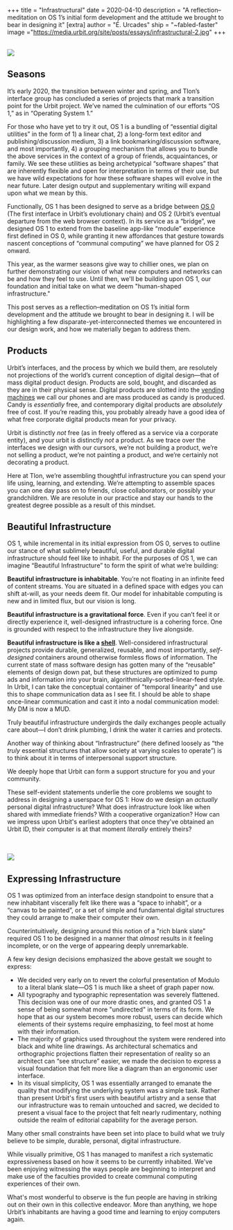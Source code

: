 +++
title = "Infrastructural"
date = 2020-04-10
description = "A reflection–meditation on OS 1’s initial form development and the attitude we brought to bear in designing it"
[extra]
author = "É. Urcades"
ship = "~fabled-faster"
image ="https://media.urbit.org/site/posts/essays/infrastructural-2.jpg"
+++

<br>

<img class="ba" src="https://media.urbit.org/site/posts/essays/infrastructural-1.jpg">

## Seasons

It’s early 2020, the transition between winter and spring, and Tlon’s interface group has concluded a series of projects that mark a transition point for the Urbit project. We’ve named the culmination of our efforts “OS 1,” as in “Operating System 1.”

For those who have yet to try it out, OS 1 is a bundling of “essential digital utilities” in the form of 1) a linear chat, 2) a long-form text editor and publishing/discussion medium, 3) a link bookmarking/discussion software, and most importantly, 4) a grouping mechanism that allows you to bundle the above services in the context of a group of friends, acquaintances, or family. We see these utilities as being archetypical “software shapes” that are inherently flexible and open for interpretation in terms of their use, but we have wild expectations for how these software shapes will evolve in the near future. Later design output and supplementary writing will expand upon what we mean by this.

Functionally, OS 1 has been designed to serve as a bridge between [OS 0](https://urbit.org/blog/landscape-a-portrait/) (The first interface in Urbit’s evolutionary chain) and OS 2 (Urbit’s eventual departure from the web browser context). In its service as a “bridge”, we designed OS 1 to extend from the baseline app-like “module” experience first defined in OS 0, while granting it new affordances that gesture towards nascent conceptions of “communal computing” we have planned for OS 2 onward.

This year, as the warmer seasons give way to chillier ones, we plan on further demonstrating our vision of what new computers and networks can be and how they feel to use. Until then, we'll be building upon OS 1, our foundation and initial take on what we deem "human-shaped infrastructure."

This post serves as a reflection–meditation on OS 1’s initial form development and the attitude we brought to bear in designing it. I will be highlighting a few disparate-yet-interconnected themes we encountered in our design work, and how we materially began to address them.

## Products

Urbit’s interfaces, and the process by which we build them, are resolutely not projections of the world’s current conception of digital design—that of mass digital product design. Products are sold, bought, and discarded as they are in their physical sense. Digital products are slotted into the [vending machines](https://urcad.es/writing/personal-computer-vending-machine/) we call our phones and are mass produced as candy is produced. Candy is *essentially* free, and contemporary digital products are *absolutely* free of cost. If you’re reading this, you probably already have a good idea of what free corporate digital products mean for your privacy.

Urbit is distinctly *not* free (as in freely offered as a service via a corporate entity), and your urbit is distinctly *not* a product. As we trace over the interfaces we design with our cursors, we’re not building a product, we’re not selling a product, we’re not painting a product, and we’re certainly not decorating a product.

Here at Tlon, we’re assembling thoughtful infrastructure you can spend your life using, learning, and extending. We’re attempting to assemble spaces you can one day pass on to friends, close collaborators, or possibly your grandchildren. We are resolute in our practice and stay our hands to the greatest degree possible as a result of this mindset.

## Beautiful Infrastructure

OS 1, while incremental in its initial expression from OS 0, serves to outline our stance of what sublimely beautiful, useful, and durable digital infrastructure should feel like to inhabit. For the purposes of OS 1, we can imagine “Beautiful Infrastructure” to form the spirit of what we’re building:

**Beautiful infrastructure is inhabitable**. You’re not floating in an infinite feed of content streams. You are situated in a defined space with edges you can shift at-will, as your needs deem fit. Our model for inhabitable computing is new and in limited flux, but our vision is long.

**Beautiful infrastructure is a gravitational force**. Even if you can’t feel it or directly experience it, well-designed infrastructure is a cohering force. One is grounded with respect to the infrastructure they live alongside.

**Beautiful infrastructure is like a [shell](https://en.wikipedia.org/wiki/Shell)**. Well-considered infrastructural projects provide durable, generalized, reusable, and most importantly, *self-designed* containers around otherwise formless flows of information. 
The current state of mass software design has gotten many of the “reusable” elements of design down pat, but these structures are optimized to pump ads and information into your brain, algorithmically-sorted-linear-feed style. 
In Urbit, I can take the conceptual container of "temporal linearity" and use this to shape communication data as I see fit. I should be able to shape once-linear communication and cast it into a nodal communication model: My DM is now a MUD.

Truly beautiful infrastructure undergirds the daily exchanges people actually care about—I don’t drink plumbing, I drink the water it carries and protects.

Another way of thinking about “Infrastructure” (here defined loosely as “the *truly* essential structures that allow society at varying scales to operate”) is to think about it in terms of interpersonal support structure. 

We deeply hope that Urbit can form a support structure for you and your community.

These self-evident statements underlie the core problems we sought to address in designing a userspace for OS 1: How do we design an *actually* personal digital infrastructure? What does infrastructure look like when shared with immediate friends? With a cooperative organization? How can we impress upon Urbit's earliest adopters that once they've obtained an Urbit ID, their computer is at that moment *literally* entirely theirs?

<br>

<br>

<img class="ba" src="https://media.urbit.org/site/posts/essays/infrastructural-2.jpg">

## Expressing Infrastructure

OS 1 was optimized from an interface design standpoint to ensure that a new inhabitant viscerally felt like there was a “space to inhabit”, or a “canvas to be painted”, or a set of simple and fundamental digital structures they could arrange to make their computer their own. 

Counterintuitively, designing around this notion of a "rich blank slate” required OS 1 to be designed in a manner that *almost* results in it feeling incomplete, or on the verge of appearing deeply unremarkable. 

A few key design decisions emphasized the above gestalt we sought to express:

- We decided very early on to revert the colorful presentation of Modulo to a literal blank slate—OS 1 is much like a sheet of graph paper now.
- All typography and typographic representation was severely flattened. This decision was one of our more drastic ones, and granted OS 1 a sense of being somewhat more "undirected" in terms of its form. We hope that as our system becomes more robust, users can decide which elements of their systems require emphasizing, to feel most at home with their information.
- The majority of graphics used throughout the system were rendered into black and white line drawings. As architectural schematics and orthographic projections flatten their representation of reality so an architect can “see structure” easier, we made the decision to express a visual foundation that felt more like a diagram than an ergonomic user interface.
- In its visual simplicity, OS 1 was essentially arranged to emanate the quality that modifying the underlying system was a simple task. Rather than present Urbit's first users with beautiful artistry and a sense that our infrastructure was to remain untouched and sacred, we decided to present a visual face to the project that felt nearly rudimentary, nothing outside the realm of editorial capability for the average person.

Many other small constraints have been set into place to build what we truly believe to be simple, durable, personal, digital infrastructure. 

While visually primitive, OS 1 has managed to manifest a rich systematic expressiveness based on how it seems to be currently inhabited. We've been enjoying witnessing the ways people are beginning to interpret and make use of the faculties provided to create communal computing experiences of their own.

What's most wonderful to observe is the fun people are having in striking out on their own in this collective endeavor. More than anything, we hope Urbit’s inhabitants are having a good time and learning to enjoy computers again.